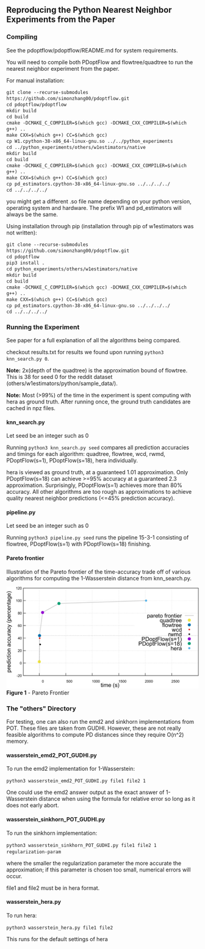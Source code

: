 ## Reproducing the Python Nearest Neighbor Experiments from the Paper

### Compiling

See the pdoptflow/pdoptflow/README.md for system requirements.

You will need to compile both PDoptFlow and flowtree/quadtree to run the nearest neighbor experiment from the paper.

For manual installation:

```
git clone --recurse-submodules https://github.com/simonzhang00/pdoptflow.git
cd pdoptflow/pdoptflow
mkdir build 
cd build
cmake -DCMAKE_C_COMPILER=$(which gcc) -DCMAKE_CXX_COMPILER=$(which g++) ..
make CXX=$(which g++) CC=$(which gcc)
cp W1.cpython-38-x86_64-linux-gnu.so ../../python_experiments
cd ../python_experiments/others/w1estimators/native
mkdir build
cd build
cmake -DCMAKE_C_COMPILER=$(which gcc) -DCMAKE_CXX_COMPILER=$(which g++) ..
make CXX=$(which g++) CC=$(which gcc)
cp pd_estimators.cpython-38-x86_64-linux-gnu.so ../../../../
cd ../../../../
```
you might get a different .so file name depending on your python version, operating system and hardware. The prefix W1 and pd_estimators will always be the same.

Using installation through pip (installation through pip of w1estimators was not written):

```
git clone --recurse-submodules https://github.com/simonzhang00/pdoptflow.git
cd pdoptflow
pip3 install .
cd python_experiments/others/w1estimators/native
mkdir build
cd build
cmake -DCMAKE_C_COMPILER=$(which gcc) -DCMAKE_CXX_COMPILER=$(which g++) ..
make CXX=$(which g++) CC=$(which gcc)
cp pd_estimators.cpython-38-x86_64-linux-gnu.so ../../../../
cd ../../../../
```

### Running the Experiment

See paper for a full explanation of all the algorithms being compared.
 
checkout results.txt for results we found upon running `python3 knn_search.py 0`.

**Note:** 2x(depth of the quadtree) is the approximation bound of flowtree. This is 38 for seed 0 for the reddit dataset (others/w1estimators/python/sample_data/).

**Note:** Most (>99%) of the time in the experiment is spent computing with hera as ground truth. After running once, the ground truth candidates are cached in npz files.

#### knn_search.py
Let seed be an integer such as 0

Running `python3 knn_search.py seed` compares all prediction accuracies and timings for each algorithm: quadtree, flowtree, wcd, rwmd, PDoptFlow(s=1), PDoptFlow(s=18), hera individually.

hera is viewed as ground truth, at a guaranteed 1.01 approximation. Only PDoptFlow(s=18) can achieve >=95% accuracy at a guaranteed 2.3 approximation. Surprisingly, PDoptFlow(s=1) achieves more than 80% accuracy. All other algorithms are too rough as approximations to achieve quality nearest neighbor predictions (<=45% prediction accuracy).

#### pipeline.py
Let seed be an integer such as 0

Running `python3 pipeline.py seed` runs the pipeline 15-3-1 consisting of flowtree, PDoptFlow(s=1) with PDoptFlow(s=18) finishing. 

#### Pareto frontier

Illustration of the Pareto frontier of the time-accuracy trade off of various algorithms for computing the 1-Wasserstein distance from knn_search.py.

![pareto frontier](pareto-boundary-crop.png "time-accuracy pareto frontier")
**Figure 1** - Pareto Frontier

### The "others" Directory

For testing, one can also run the emd2 and sinkhorn implementations from POT. These files are taken from GUDHI. However, these are not really feasible algorithms to compute PD distances since they require O(n^2) memory.

#### wasserstein_emd2_POT_GUDHI.py

To run the emd2 implementation for 1-Wasserstein:

```python3 wasserstein_emd2_POT_GUDHI.py file1 file2 1```

One could use the emd2 answer output as the exact answer of 1-Wasserstein distance when using the formula for relative error so long as it does not early abort.

#### wasserstein_sinkhorn_POT_GUDHI.py
To run the sinkhorn implementation:

```python3 wasserstein_sinkhorn_POT_GUDHI.py file1 file2 1 regularization-param```

where the smaller the regularization parameter the more accurate the approximation; if this parameter is chosen too small, numerical errors will occur.

file1 and file2 must be in hera format.

#### wasserstein_hera.py

To run hera:

```python3 wasserstein_hera.py file1 file2```

This runs for the default settings of hera